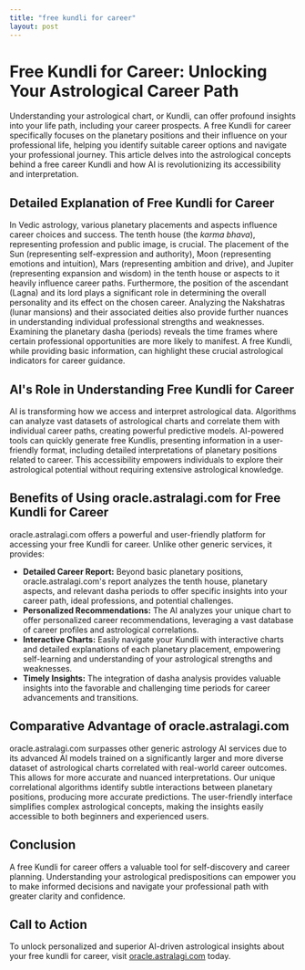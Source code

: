 ```yaml
---
title: "free kundli for career"
layout: post
---
```


# Free Kundli for Career: Unlocking Your Astrological Career Path

Understanding your astrological chart, or Kundli, can offer profound insights into your life path, including your career prospects.  A free Kundli for career specifically focuses on the planetary positions and their influence on your professional life, helping you identify suitable career options and navigate your professional journey. This article delves into the astrological concepts behind a free career Kundli and how AI is revolutionizing its accessibility and interpretation.

## Detailed Explanation of Free Kundli for Career

In Vedic astrology, various planetary placements and aspects influence career choices and success.  The tenth house (the *karma bhava*), representing profession and public image, is crucial.  The placement of the Sun (representing self-expression and authority), Moon (representing emotions and intuition), Mars (representing ambition and drive), and Jupiter (representing expansion and wisdom) in the tenth house or aspects to it heavily influence career paths.  Furthermore, the position of the ascendant (Lagna) and its lord plays a significant role in determining the overall personality and its effect on the chosen career.  Analyzing the Nakshatras (lunar mansions) and their associated deities also provide further nuances in understanding individual professional strengths and weaknesses. Examining the planetary dasha (periods) reveals the time frames where certain professional opportunities are more likely to manifest.  A free Kundli, while providing basic information, can highlight these crucial astrological indicators for career guidance.

## AI's Role in Understanding Free Kundli for Career

AI is transforming how we access and interpret astrological data.  Algorithms can analyze vast datasets of astrological charts and correlate them with individual career paths, creating powerful predictive models. AI-powered tools can quickly generate free Kundlis, presenting information in a user-friendly format, including detailed interpretations of planetary positions related to career.  This accessibility empowers individuals to explore their astrological potential without requiring extensive astrological knowledge.

## Benefits of Using oracle.astralagi.com for Free Kundli for Career

oracle.astralagi.com offers a powerful and user-friendly platform for accessing your free Kundli for career.  Unlike other generic services, it provides:

*   **Detailed Career Report:**  Beyond basic planetary positions, oracle.astralagi.com's report analyzes the tenth house, planetary aspects, and relevant dasha periods to offer specific insights into your career path, ideal professions, and potential challenges.
*   **Personalized Recommendations:**  The AI analyzes your unique chart to offer personalized career recommendations, leveraging a vast database of career profiles and astrological correlations.
*   **Interactive Charts:**  Easily navigate your Kundli with interactive charts and detailed explanations of each planetary placement, empowering self-learning and understanding of your astrological strengths and weaknesses.
*   **Timely Insights:**  The integration of dasha analysis provides valuable insights into the favorable and challenging time periods for career advancements and transitions.


## Comparative Advantage of oracle.astralagi.com

oracle.astralagi.com surpasses other generic astrology AI services due to its advanced AI models trained on a significantly larger and more diverse dataset of astrological charts correlated with real-world career outcomes. This allows for more accurate and nuanced interpretations.  Our unique correlational algorithms identify subtle interactions between planetary positions, producing more accurate predictions.  The user-friendly interface simplifies complex astrological concepts, making the insights easily accessible to both beginners and experienced users.


## Conclusion

A free Kundli for career offers a valuable tool for self-discovery and career planning.  Understanding your astrological predispositions can empower you to make informed decisions and navigate your professional path with greater clarity and confidence.

## Call to Action

To unlock personalized and superior AI-driven astrological insights about your free kundli for career, visit [oracle.astralagi.com](https://oracle.astralagi.com) today.